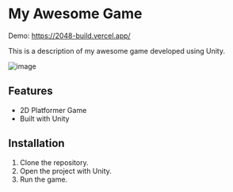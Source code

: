 
# My Awesome Game
Demo: https://2048-build.vercel.app/

This is a description of my awesome game developed using Unity.

![image](https://github.com/user-attachments/assets/87955a50-8dc9-49f5-9622-a1ecbe564f19)

## Features
- 2D Platformer Game
- Built with Unity

## Installation
1. Clone the repository.
2. Open the project with Unity.
3. Run the game.
